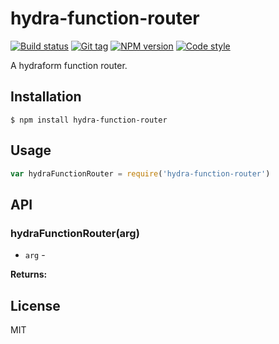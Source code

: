 
# hydra-function-router

[![Build status][travis-image]][travis-url]
[![Git tag][git-image]][git-url]
[![NPM version][npm-image]][npm-url]
[![Code style][standard-image]][standard-url]

A hydraform function router.

## Installation

    $ npm install hydra-function-router

## Usage

```js
var hydraFunctionRouter = require('hydra-function-router')

```

## API

### hydraFunctionRouter(arg)

- `arg` -

**Returns:**

## License

MIT

[travis-image]: https://img.shields.io/travis/joshrtay/hydra-function-router.svg?style=flat-square
[travis-url]: https://travis-ci.org/joshrtay/hydra-function-router
[git-image]: https://img.shields.io/github/tag/joshrtay/hydra-function-router.svg?style=flat-square
[git-url]: https://github.com/joshrtay/hydra-function-router
[standard-image]: https://img.shields.io/badge/code%20style-standard-brightgreen.svg?style=flat-square
[standard-url]: https://github.com/feross/standard
[npm-image]: https://img.shields.io/npm/v/hydra-function-router.svg?style=flat-square
[npm-url]: https://npmjs.org/package/hydra-function-router
